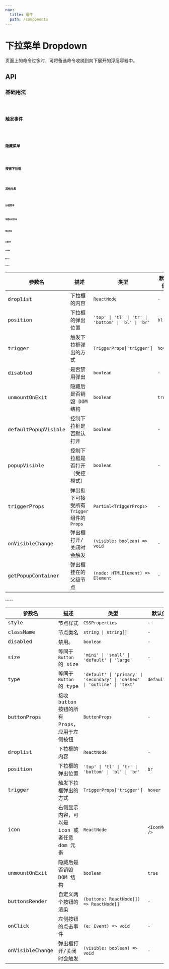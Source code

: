 ```yaml
---
nav:
  title: 组件
  path: /components
---
```


# 下拉菜单 Dropdown

页面上的命令过多时，可将备选命令收纳到向下展开的浮层容器中。

## API

### 基础用法

<code src="./__demo__/basic.demo.tsx" />

### 触发事件

<code src="./__demo__/callback.demo.tsx" />

### 隐藏菜单

<code src="./__demo__/control.demo.tsx" />

### 按钮下拉框

<code src="./__demo__/dropdown-button.demo.tsx" />

### 其他元素

<code src="./__demo__/extra-element.demo.tsx" />

### 分组菜单

<code src="./__demo__/group.demo.tsx" />

### 带图标的菜单

<code src="./__demo__/item-icon.demo.tsx" />

### 弹出方向

<code src="./__demo__/position.demo.tsx" />

### 右键菜单

<code src="./__demo__/right-click.demo.tsx" />

### 多级菜单

<code src="./__demo__/sub-menu.demo.tsx" />

### 触发方式

<code src="./__demo__/trigger.demo.tsx" />

### Dropdown

|参数名|描述|类型|默认值|版本|
|---|---|---|---|---|
|droplist|下拉框的内容|`ReactNode`|`-`|-|
|position|下拉框的弹出位置|`'top' \| 'tl' \| 'tr' \| 'bottom' \| 'bl' \| 'br'`|`bl`|-|
|trigger|触发下拉框弹出的方式|`TriggerProps['trigger']`|`hover`|-|
|disabled|是否禁用弹出|`boolean`|`-`|2.16.0|
|unmountOnExit|隐藏后是否销毁 DOM 结构|`boolean`|`true`|-|
|defaultPopupVisible|控制下拉框是否默认打开|`boolean`|`-`|-|
|popupVisible|控制下拉框是否打开（受控模式）|`boolean`|`-`|-|
|triggerProps|弹出框下可接受所有 `Trigger` 组件的 `Props`|`Partial<TriggerProps>`|`-`|-|
|onVisibleChange|弹出框打开/关闭时会触发|`(visible: boolean) => void`|`-`|-|
|getPopupContainer|弹出框挂在的父级节点|`(node: HTMLElement) => Element`|`-`|-|

### Dropdown.Button

|参数名|描述|类型|默认值|版本|
|---|---|---|---|---|
|style|节点样式|`CSSProperties`|`-`|-|
|className|节点类名|`string \| string[]`|`-`|-|
|disabled|禁用。|`boolean`|`-`|2.6.0|
|size|等同于 `Button` 的 size|`'mini' \| 'small' \| 'default' \| 'large'`|`-`|-|
|type|等同于 `Button` 的 type|`'default' \| 'primary' \| 'secondary' \| 'dashed' \| 'outline' \| 'text'`|`default`|-|
|buttonProps|接收 button 按钮的所有 Props，应用于左侧按钮|`ButtonProps`|`-`|-|
|droplist|下拉框的内容|`ReactNode`|`-`|-|
|position|下拉框的弹出位置|`'top' \| 'tl' \| 'tr' \| 'bottom' \| 'bl' \| 'br'`|`br`|-|
|trigger|触发下拉框弹出的方式|`TriggerProps['trigger']`|`hover`|-|
|icon|右侧显示内容，可以是 icon 或者任意 dom 元素|`ReactNode`|`<IconMore />`|-|
|unmountOnExit|隐藏后是否销毁 DOM 结构|`boolean`|`true`|-|
|buttonsRender|自定义两个按钮的渲染|`(buttons: ReactNode[]) => ReactNode[]`|`-`|-|
|onClick|左侧按钮的点击事件|`(e: Event) => void`|`-`|-|
|onVisibleChange|弹出框打开/关闭时会触发|`(visible: boolean) => void`|`-`|-|

